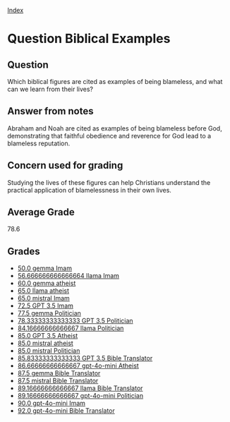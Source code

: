 
[Index](../../index.md)
# Question Biblical Examples
## Question
Which biblical figures are cited as examples of being blameless, and what can we learn from their lives?

## Answer from notes
Abraham and Noah are cited as examples of being blameless before God, demonstrating that faithful obedience and reverence for God lead to a blameless reputation.

## Concern used for grading
Studying the lives of these figures can help Christians understand the practical application of blamelessness in their own lives.

## Average Grade
78.6

## Grades
 * [50.0 gemma Imam](../answers/gemma_Imam/Biblical_Examples.md)
 * [56.666666666666664 llama Imam](../answers/llama_Imam/Biblical_Examples.md)
 * [60.0 gemma atheist](../answers/gemma_atheist/Biblical_Examples.md)
 * [65.0 llama atheist](../answers/llama_atheist/Biblical_Examples.md)
 * [65.0 mistral Imam](../answers/mistral_Imam/Biblical_Examples.md)
 * [72.5 GPT 3.5 Imam](../answers/GPT_3.5_Imam/Biblical_Examples.md)
 * [77.5 gemma Politician](../answers/gemma_Politician/Biblical_Examples.md)
 * [78.33333333333333 GPT 3.5 Politician](../answers/GPT_3.5_Politician/Biblical_Examples.md)
 * [84.16666666666667 llama Politician](../answers/llama_Politician/Biblical_Examples.md)
 * [85.0 GPT 3.5 Atheist](../answers/GPT_3.5_Atheist/Biblical_Examples.md)
 * [85.0 mistral atheist](../answers/mistral_atheist/Biblical_Examples.md)
 * [85.0 mistral Politician](../answers/mistral_Politician/Biblical_Examples.md)
 * [85.83333333333333 GPT 3.5 Bible Translator](../answers/GPT_3.5_Bible_Translator/Biblical_Examples.md)
 * [86.66666666666667 gpt-4o-mini Atheist](../answers/gpt-4o-mini_Atheist/Biblical_Examples.md)
 * [87.5 gemma Bible Translator](../answers/gemma_Bible_Translator/Biblical_Examples.md)
 * [87.5 mistral Bible Translator](../answers/mistral_Bible_Translator/Biblical_Examples.md)
 * [89.16666666666667 llama Bible Translator](../answers/llama_Bible_Translator/Biblical_Examples.md)
 * [89.16666666666667 gpt-4o-mini Politician](../answers/gpt-4o-mini_Politician/Biblical_Examples.md)
 * [90.0 gpt-4o-mini Imam](../answers/gpt-4o-mini_Imam/Biblical_Examples.md)
 * [92.0 gpt-4o-mini Bible Translator](../answers/gpt-4o-mini_Bible_Translator/Biblical_Examples.md)
